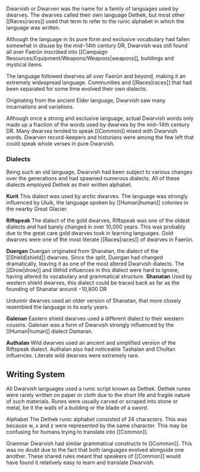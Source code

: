 Dwarvish or Dwarven was the name for a family of languages used by dwarves. The dwarves called their own language Dethek, but most other [[Races|races]] used that term to refer to the runic alphabet in which the language was written. 

Although the language in its pure form and exclusive vocabulary had fallen somewhat in disuse by the mid‒14th century DR, Dwarvish was still found all over Faerûn inscribed into [[Campaign Resources/Equipment/Weapons/Weapons|weapons]], buildings and mystical items.

The language followed dwarves all over Faerûn and beyond, making it an extremely widespread language. Communities and [[Races|races]] that had been separated for some time evolved their own dialects.

Originating from the ancient Elder language, Dwarvish saw many incarnations and variations.

Although once a strong and exclusive language, actual Dwarvish words only made up a fraction of the words used by dwarves by the mid‒14th century DR. Many dwarves tended to speak [[Common]] mixed with Dwarvish words. Dwarven record-keepers and historians were among the few left that could speak whole verses in pure Dwarvish.

### Dialects
Being such an old language, Dwarvish had been subject to various changes over the generations and had spawned numerous dialects. All of these dialects employed Dethek as their written alphabet.

**Kurit**
This dialect was used by arctic dwarves. The language was strongly influenced by Uluik, the language spoken by [[Human|human]] colonies in the nearby Great Glacier.

**Riftspeak**
The dialect of the gold dwarves, Riftspeak was one of the oldest dialects and had barely changed in over 10,000 years. This was probably due to the great care gold dwarves took in learning languages. Gold dwarves were one of the most literate [[Races|races]] of dwarves in Faerûn.

**Duergan**
Duergan originated from Shanatan, the dialect of the [[Shield|shield]] dwarves. Since the split, Duergan had changed dramatically, leaving it as one of the most altered Dwarvish dialects. The [[Drow|drow]] and illithid influences in this dialect were hard to ignore, having altered its vocabulary and grammatical structure.
**Shanatan**
Used by western shield dwarves, this dialect could be traced back as far as the founding of Shanatar around −10,800 DR

Urdunnir dwarves used an older version of Shanatan, that more closely resembled the language in its early years.

**Galenan**
Eastern shield dwarves used a different dialect to their western cousins. Galenan was a form of Dwarvish strongly influenced by the [[Human|human]] dialect Damaran.

**Authalan**
Wild dwarves used an ancient and simplified version of the Riftspeak dialect. Authalan also had noticeable Tashalan and Chultan influences. Literate wild dwarves were extremely rare.


## Writing System
All Dwarvish languages used a runic script known as Dethek. Dethek runes were rarely written on paper or cloth due to the short life and fragile nature of such materials. Runes were usually carved or scraped into stone or metal, be it the walls of a building or the blade of a sword.

Alphabet
The Dethek runic alphabet consisted of 24 characters. This was because w, x and z were represented by the same character. This may be confusing for humans trying to translate into [[Common]].

Grammar
Dwarvish had similar grammatical constructs to [[Common]]. This was no doubt due to the fact that both languages evolved alongside one another. These shared rules meant that speakers of [[Common]] would have found it relatively easy to learn and translate Dwarvish.